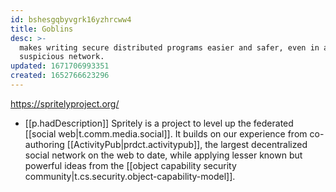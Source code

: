 ```yaml
---
id: bshesgqbyvgrk16yzhrcww4
title: Goblins
desc: >-
  makes writing secure distributed programs easier and safer, even in a mutually
  suspicious network.
updated: 1671706993351
created: 1652766623296
---
```



https://spritelyproject.org/

- [[p.hadDescription]] Spritely is a project to level up the federated [[social web|t.comm.media.social]]. It builds on our experience from co-authoring [[ActivityPub|prdct.activitypub]], the largest decentralized social network on the web to date, while applying lesser known but powerful ideas from the [[object capability security community|t.cs.security.object-capability-model]].